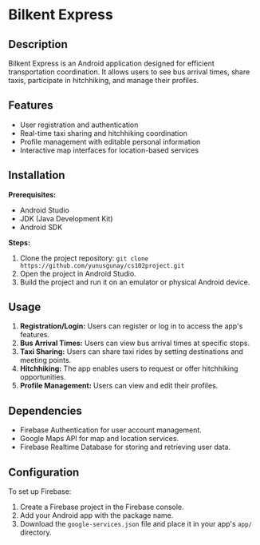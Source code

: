 # Bilkent Express

## Description
Bilkent Express is an Android application designed for efficient transportation coordination. It allows users to see bus arrival times, share taxis, participate in hitchhiking, and manage their profiles.

## Features
- User registration and authentication
- Real-time taxi sharing and hitchhiking coordination
- Profile management with editable personal information
- Interactive map interfaces for location-based services

## Installation
**Prerequisites:**
- Android Studio
- JDK (Java Development Kit)
- Android SDK

**Steps:**
1. Clone the project repository: `git clone https://github.com/yunusgunay/cs102project.git`
2. Open the project in Android Studio.
3. Build the project and run it on an emulator or physical Android device.

## Usage
1. **Registration/Login:** Users can register or log in to access the app's features.
2. **Bus Arrival Times:** Users can view bus arrival times at specific stops.
3. **Taxi Sharing:** Users can share taxi rides by setting destinations and meeting points.
4. **Hitchhiking:** The app enables users to request or offer hitchhiking opportunities.
5. **Profile Management:** Users can view and edit their profiles.

## Dependencies
- Firebase Authentication for user account management.
- Google Maps API for map and location services.
- Firebase Realtime Database for storing and retrieving user data.

## Configuration
To set up Firebase:
1. Create a Firebase project in the Firebase console.
2. Add your Android app with the package name.
3. Download the `google-services.json` file and place it in your app's `app/` directory.

